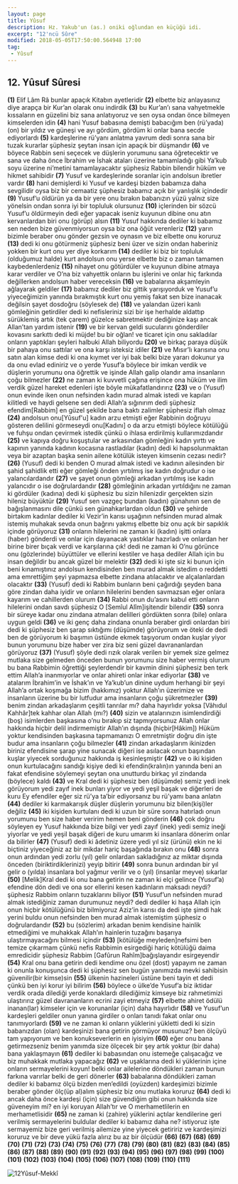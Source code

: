 ```yaml
---
layout: page
title: Yûsuf
description: Hz. Yakub'un (as.) oniki oğlundan en küçüğü idi.
excerpt: "12'ncü Sûre"
modified: 2018-05-05T17:50:00.564948 17:00
tag: 
 - Yûsuf
---
```


## 12. Yûsuf Sûresi

**(1)** Elif Lâm Râ bunlar apaçık Kitabın ayetleridir
**(2)** elbette biz anlayasınız diye arapça bir Kur’an olarak onu indirdik
**(3)** bu Kur’an’ı sana vahyetmekle kıssaların en güzelini biz sana anlatıyoruz ve sen oysa ondan önce bilmeyen kimselerden idin
**(4)** hani Yusuf babasına demişti babacığım ben (rü’yada) (on) bir yıldız ve güneşi ve ayı gördüm, gördüm ki onlar bana secde ediyorlardı
**(5)** kardeşlerine rü’yanı anlatma yavrum dedi sonra sana bir tuzak kurarlar şüphesiz şeytan insan için apaçık bir düşmandır
**(6)** ve böyece Rabbin seni seçecek ve düşlerin yorumunu sana öğretecektir ve sana ve daha önce İbrahim ve İshak ataları üzerine tamamladığı gibi Ya’kub soyu üzerine ni’metini tamamlayacaktır şüphesiz Rabbin bilendir hüküm ve hikmet sahibidir
**(7)** Yusuf ve kardeşlerinde soranlar için andolsun ibretler vardır
**(8)** hani demişlerdi ki Yusuf ve kardeşi bizden babamıza daha sevgilidir oysa biz bir cemaatiz şüphesiz babamız açık bir yanlışlık içindedir
**(9)** Yusuf’u öldürün ya da bir yere onu bırakın babanızın yüzü yalnız size yönelsin ondan sonra iyi bir topluluk olursunuz
**(10)** içlerinden bir sözcü Yusuf’u öldürmeyin dedi eğer yapacak iseniz kuyunun dibine onu atın kervanlardan biri onu (görüp) alsın
**(11)** Yusuf hakkında dediler ki babamız sen neden bize güvenmiyorsun oysa biz ona öğüt verenleriz
**(12)** yarın bizimle beraber onu gönder gezsin ve oynasın ve biz elbette onu koruruz
**(13)** dedi ki onu götürmeniz şüphesiz beni üzer ve sizin ondan haberiniz yokken bir kurt onu yer diye korkarım
**(14)** dediler ki biz bir topluluk (olduğumuz halde) kurt andolsun onu yerse elbette biz o zaman tamamen kaybedenlerdeniz
**(15)** nihayet onu götürdüler ve kuyunun dibine atmaya karar verdiler ve O’na biz vahyettik onların bu işlerini ve onlar hiç farkında değillerken andolsun haber vereceksin
**(16)** ve babalarına akşamleyin ağlayarak geldiler
**(17)** babamız dediler biz gittik yarışıyorduk ve Yusuf’u yiyeceğimizin yanında bırakmıştık kurt onu yemiş fakat sen bize inanacak değilsin şayet dosdoğru (söylesek de)
**(18)** ve yalandan üzeri kanlı gömleğinin getirdiler dedi ki nefisleriniz sizi bir işe herhalde aldattıp sürüklemiş artık (tek çarem) güzelce sabretmektir dediğinize kaşı ancak Allan’tan yardım istenir
**(19)** ve bir kervan geldi sucularını gönderdiler kovasını sarkıttı dedi ki müjde! bu bir oğlan! ve ticaret için onu sakladılar onların yaptıkları şeyleri halbuki Allah biliyordu
**(20)** ve birkaç paraya düşük bir pahaya onu sattılar ve ona karşı isteksiz idiler
**(21)** ve Mısır’lı karısına onu satın alan kimse dedi ki ona kıymet ver iyi bak belki bize yararı dokunur ya da onu evlad ediniriz ve o yerde Yusuf’a böylece bir imkan verdik ve düşlerin yorumunu ona öğrettik ve işinde Allah galip olandır ama insanların çoğu bilmezler
**(22)** ne zaman ki kuvvetli çağına erişince ona hüküm ve ilim verdik güzel hareket edenleri işte böyle mükafatlandırırız
**(23)** ve o (Yusuf) onun evinde iken onun nefsinden kadın murad almak istedi ve kapıları kilitledi ve haydi gelsene sen dedi Allah’a sığınırım dedi şüphesiz efendim[Rabbim] en güzel şekilde bana baktı zalimler şüphesiz iflah olmaz
**(24)** andolsun onu[Yûsuf'u] kadın arzu etmişti eğer Rabbinin doğruyu gösteren delilini görmeseydi onu[Kadını] o da arzu etmişti böylece kötülüğü ve fuhşu ondan çevirmek istedik çünkü o ihlasa erdirilmiş kullarımızdandır
**(25)** ve kapıya doğru koşuştular ve arkasından gömleğini kadın yırttı ve kapının yanında kadının kocasına rastladılar (kadın) dedi ki hapsolunmaktan veya bir azaptan başka senin ailene kötülük isteyen kimsenin cezası nedir?
**(26)** (Yusuf) dedi ki benden O murad almak istedi ve kadının ailesinden bir şahid şahidlik etti eğer gömleği önden yırtılmış ise kadın doğrudur o ise yalancılardandır
**(27)** ve şayet onun gömleği arkadan yırtılmış ise kadın yalancıdır o ise doğrulardandır
**(28)** gömleğinin arkadan yırtıldığını ne zaman ki gördüler (kadına) dedi ki şüphesiz bu sizin hilenizdir gerçekten sizin hileniz büyüktür
**(29)** Yusuf sen vazgeç bundan (kadın) günahının sen de bağışlanmasını dile çünkü sen günahkarlardan oldun
**(30)** ve şehirde birtakım kadınlar dediler ki Vezir’in karısı uşağının nefsinden murad almak istemiş muhakak sevda onun bağrını yakmış elbette biz onu açık bir sapıklık içinde görüyoruz
**(31)** onların hilelerini ne zaman ki (kadın) işitti onlara (haber) gönderdi ve onlar için dayanacak yastıklar hazırladı ve onlardan her birine birer bıçak verdi ve karşılarına çık! dedi ne zaman ki O’nu görünce onu (gözlerinde) büyüttüler ve ellerini kestiler ve haşa dediler Allah için bu insan değildir bu ancak güzel bir melektir
**(32)** dedi ki işte siz ki bunun için beni kınamıştınız andolsun kendisinden ben murad almak istedim o reddetti ama emrettiğim şeyi yapmazsa elbette zindana atılacaktır ve alçalanlardan olacaktır
**(33)** (Yusuf) dedi ki Rabbim bunların beni çağırdığı şeyden bana göre zindan daha iyidir ve onların hilelerini benden savmazsan eğer onlara kayarım ve cahillerden olurum
**(34)** Rabbi onun du’asını kabul etti onların hilelerini ondan savdı şüphesiz O [Semîul Alîm]işitendir bilendir
**(35)** sonra bir süreye kadar onu zindana atmaları delilleri gördükten sonra (bile) onlara uygun geldi
**(36)** ve iki genç daha zindana onunla beraber girdi onlardan biri dedi ki şüphesiz ben şarap sıktığımı (düşümde) görüyorum ve öteki de dedi ben de görüyorum ki başımın üstünde ekmek taşıyorum ondan kuşlar yiyor bunun yorumunu bize haber ver zira biz seni güzel davrananlardan görüyoruz
**(37)** (Yusuf) şöyle dedi rızık olarak verilen bir yemek size gelmez mutlaka size gelmeden önceden bunun yorumunu size haber vermiş olurum bu bana Rabbimin öğrettiği şeylerdendir bir kavmin dinini şüphesiz ben terk ettim Allah’a inanmıyorlar ve onlar ahireti onlar inkar ediyorlar
**(38)** ve atalarım İbrahim’in ve İshak’ın ve Ya’kub’un dinine uydum herhangi bir şeyi Allah’a ortak koşmağa bizim (hakkımız) yoktur Allah’ın üzerimize ve insanların üzerine bu bir lutfudur ama insanların çoğu şükretmezler
**(39)** benim zindan arkadaşlarım çeşitli tanrılar mı? daha hayırlıdır yoksa [Vâhıdul Kahhâr]tek kahhar olan Allah (mı?)
**(40)** sizin ve atalarınızın isimlendirdiği (boş) isimlerden başkasına o’nu bırakıp siz tapmıyorsunuz Allah onlar hakkında hiçbir delil indirmemiştir Allah’ın dışında (hiçbir[Hâkim]) Hüküm yoktur kendisinden başkasına tapmamanızı O emretmiştir doğru din işte budur ama insanların çoğu bilmezler
**(41)** zindan arkadaşlarım ikinizden biriniz efendisine şarap yine sunacak diğeri ise asılacak onun başından kuşlar yiyecek sorduğunuz hakkında iş kesinleşmiştir
**(42)** ve o iki kişiden onun kurtulacağını sandığı kişiye dedi ki efendin(kralın)ın yanında beni an fakat efendisine söylemeyi şeytan ona unutturdu birkaç yıl zindanda (böylece) kaldı
**(43)** ve Kral dedi ki şüphesiz ben (düşümde) semiz yedi inek görüyorum yedi zayıf inek bunları yiyor ve yedi yeşil başak ve diğerleri de kuru Ey efendiler eğer siz rü’ya ta’bir ediyorsanız bu rü’yamı bana anlatın
**(44)** dediler ki karmakarışık düşler düşlerin yorumunu biz bilen(kişi)ler değiliz
**(45)** iki kişiden kurtulanı dedi ki uzun bir süre sonra hatırladı onun yorumunu ben size haber veririm hemen beni gönderin
**(46)** çok doğru söyleyen ey Yusuf hakkında bize bilgi ver yedi zayıf (inek) yedi semiz ineği yiyorlar ve yedi yeşil başak diğeri de kuru umarım ki insanlara dönerim onlar da bilirler
**(47)** (Yusuf) dedi ki âdetiniz üzere yedi yıl siz (ürünü) ekin ne ki biçtiniz yiyeceğiniz az bir mikdar hariç başağında bırakın onu 
**(48)** sonra onun ardından yedi zorlu (yıl) gelir onlardan sakladığınız az miktar dışında önceden (biriktirdiklerinizi) yeyip bitirir
**(49)** sonra bunun ardından bir yıl gelir o (yılda) insanlara bol yağmur verilir ve o (yıl) (insanlar meyve) sıkarlar
**(50)** [Melik]Kral dedi ki onu bana getirin ne zaman ki elçi gelince (Yusuf’a) efendine dön dedi ve ona sor ellerini kesen kadınların maksadı neydi? şüphesiz Rabbim onların tuzaklarını biliyor
**(51)** Yusuf’un nefsinden murad almak istediğiniz zaman durumunuz neydi? dedi dediler ki haşa Allah için onun hiçbir kötülüğünü biz bilmiyoruz Aziz’in karısı da dedi işte şimdi hak yerini buldu onun nefsinden ben murad almak istemiştim şüphesiz o doğrulardandır
**(52)** bu (sözlerim) arkadan benim kendisine hainlik etmediğimi ve muhakkak Allah’ın hainlerin tuzağını başarıya ulaştırmayacağını bilmesi içindir
**(53)** [kötülüğe meyleden]nefsimi ben temize çıkarmam çünkü nefis Rabbimin esirgediği hariç kötülüğü daima emredicidir şüphesiz Rabbim [Gafûrun Rahîm]bağışlayandır esirgeyendir
**(54)** Kral onu bana getirin dedi kendime onu özel (dost) yapayım ne zaman ki onunla konuşunca dedi ki şüphesiz sen bugün yanımızda mevki sahibisin güvenilir(bir kimse)sin
**(55)** ülkenin hazineleri üstüne beni tayin et dedi çünkü ben iyi korur iyi bilirim
**(56)** böylece o ülke’de Yusuf’a biz iktidar verdik orada dilediği yerde konaklardı dilediğimiz kimseye biz rahmetimizi ulaştırırız güzel davrananların ecrini zayi etmeyiz
**(57)** elbette ahiret ödülü inanan(lar) kimseler için ve korunanlar (için) daha hayırlıdır 
**(58)** ve Yusuf’un kardeşleri geldiler onun yanına girdiler o onları tanıdı fakat onlar onu tanımıyorlardı
**(59)** ve ne zaman ki onların yüklerini yükletti dedi ki sizin babanızdan (olan) kardeşinizi bana getirin görmüyor musunuz? ben ölçüyü tam yapıyorum ve ben konukseverlerin en iyisiyim
**(60)** eğer onu bana getirmezseniz benim yanımda size ölçecek bir şey artık yoktur (bir daha) bana yaklaşmayın
**(61)** dediler ki babasından onu istemeğe çalışacağız ve biz muhakkak mutlaka yapacağız
**(62)** ve uşaklarına dedi ki yüklerinin içine onların sermayelerini koyun! belki onlar ailelerine döndükleri zaman bunun farkına varırlar belki de geri dönerler
**(63)** babalarına döndükleri zaman dediler ki babamız ölçü bizden men’edildi (oyüzden) kardeşimizi bizimle beraber gönder ölç(üp al)alım şüphesiz biz onu mutlaka koruruz
**(64)** dedi ki ancak daha önce kardeşi (için) size güvendiğim gibi onun hakkında size güveneyim mi? en iyi koruyan Allah’tır ve O merhametlilerin en merhametlisidir
**(65)** ne zaman ki (zahire) yüklerini açtılar kendilerine geri verilmiş sermayelerini buldular dediler ki babamız daha ne? istiyoruz işte sermayemiz bize geri verilmiş ailemize yine yiyecek getiririz ve kardeşimizi koruruz ve bir deve yükü fazla alırız bu az bir ölçüdür
**(66)** 
**(67)** 
**(68)** 
**(69)** 
**(70)** 
**(71)** 
**(72)** 
**(73)** 
**(74)** 
**(75)** 
**(76)** 
**(77)** 
**(78)** 
**(79)** 
**(80)** 
**(81)** 
**(82)** 
**(83)** 
**(84)** 
**(85)** 
**(86)** 
**(87)**
**(88)** 
**(89)** 
**(90)** 
**(91)**
**(92)** 
**(93)** 
**(94)** 
**(95)** 
**(96)** 
**(97)** 
**(98)** 
**(99)** 
**(100)** 
**(101)** 
**(102)** 
**(103)** 
**(104)** 
**(105)** 
**(106)** 
**(107)** 
**(108)** 
**(109)** 
**(110)** 
**(111)** 

![12Yûsuf-Mekkî]({{site.url}}/images/ayrac-muhur.png "mühür")
